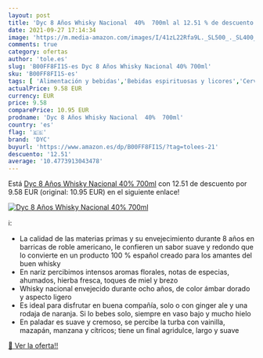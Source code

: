 ```yaml
---
layout: post
title: 'Dyc 8 Años Whisky Nacional  40%  700ml al 12.51 % de descuento'
date: 2021-09-27 17:14:34
image: 'https://m.media-amazon.com/images/I/41zL22Rfa9L._SL500_._SL400_.jpg'
comments: true
category: ofertas
author: 'tole.es'
slug: 'B00FF8FI1S-es Dyc 8 Años Whisky Nacional 40% 700ml'
sku: 'B00FF8FI1S-es'
tags: [ 'Alimentación y bebidas','Bebidas espirituosas y licores','Cervezas, vinos y licores','Whisky','dyc','whisky', ]
actualPrice: 9.58 EUR
currency: EUR
price: 9.58
comparePrice: 10.95 EUR
prodname: 'Dyc 8 Años Whisky Nacional  40%  700ml'
country: 'es'
flag: '🇪🇸'
brand: 'DYC'
buyurl: 'https://www.amazon.es/dp/B00FF8FI1S/?tag=tolees-21'
descuento: '12.51'
average: '10.4773913043478'
---
```


Está [Dyc 8 Años Whisky Nacional  40%  700ml](https://www.amazon.es/dp/B00FF8FI1S/?tag=tolees-21) con 12.51 de descuento por 9.58 EUR (original: 10.95 EUR) en el siguiente enlace!

[![Dyc 8 Años Whisky Nacional  40%  700ml](https://m.media-amazon.com/images/I/41zL22Rfa9L._SL500_._SL400_.jpg)](https://www.amazon.es/dp/B00FF8FI1S/?tag=tolees-21)

ℹ️:

- La calidad de las materias primas y su envejecimiento durante 8 años en barricas de roble americano, le confieren un sabor suave y redondo que lo convierte en un producto 100 % español creado para los amantes del buen whisky
- En nariz percibimos intensos aromas florales, notas de especias, ahumados, hierba fresca, toques de miel y brezo
- Whisky nacional envejecido durante ocho años, de color ámbar dorado y aspecto ligero
- Es ideal para disfrutar en buena compañía, solo o con ginger ale y una rodaja de naranja. Si lo bebes solo, siempre en vaso bajo y mucho hielo
- En paladar es suave y cremoso, se percibe la turba con vainilla, mazapán, manzana y cítricos; tiene un final agridulce, largo y suave

[🛒 Ver la oferta!!](https://www.amazon.es/dp/B00FF8FI1S/?tag=tolees-21)
